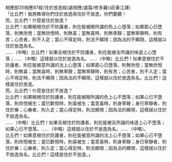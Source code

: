 相應部35相應97經/住於放逸經(處相應/處篇/修多羅)(莊春江譯)  
「比丘們！我將教導你們住於放逸與住於不放逸，你們要聽！  
而，比丘們！什麼是住於放逸？  
比丘們！如果眼根住於不防護者，則在能被眼所識的色上心墮落；如果那心已墮落，則無欣悅；當無欣悅時，則無喜；當無喜時，則無寧靜；當無寧靜時，則有苦；心苦者，則不入定；當心不得定時，則法不顯現；因為法的不顯現，這樣就以住於放逸為名。  
……（中略）比丘們！如果舌根住於不防護者，則在能被舌所識的味道上心墮落；……（中略）這樣就以住於放逸為名。……（中略）比丘們！如果意根住於不防護者，則在能被意所識的法上心墮落；如果那心已墮落，則無欣悅；當無欣悅時，則無喜；當無喜時，則無寧靜；當無寧靜時，則有苦；心苦者，則不入定；當心不得定時，則法不顯現；因為法的不顯現，這樣就以住於放逸為名。比丘們！這樣是住於放逸。  
而，比丘們！什麼是住於不放逸？  
比丘們！如果眼根住於防護者，則在能被眼所識的色上心不墮落；如果心已不墮落，則欣悅被生；當已歡悅時，則喜被生；當意喜時，則身寧靜；身已寧靜者，則住於樂；心樂者，則入定；當心得定時，則法顯現；因為法的顯現，這樣就以住於不放逸為名。  
……（中略）比丘們！如果舌根住於防護者，則在能被舌所識的味道上心不墮落；如果心已不墮落，……（中略）這樣就以住於不放逸為名。……（中略）。  
比丘們！如果意根住於防護者，則在能被意所識的法上心不墮落；如果心已不墮落，則欣悅被生；當已歡悅時，則喜被生；當意喜時，則身寧靜；身已寧靜者，則住於樂；心樂者，則入定；當心得定時，則法顯現；因為法的顯現，這樣就以住於不放逸為名。比丘們！這樣是住於不放逸。」  
  
  
